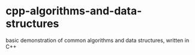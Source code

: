 # cpp-algorithms-and-data-structures
basic demonstration of common algorithms and data structures, written in C++
